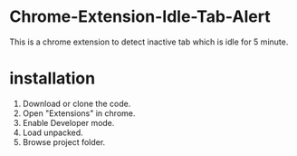 # Chrome-Extension-Idle-Tab-Alert
This is a chrome extension to detect inactive tab which is idle for 5 minute.

# installation
1. Download or clone the code.
2. Open "Extensions" in chrome.
3. Enable Developer mode.
4. Load unpacked.
5. Browse project folder.